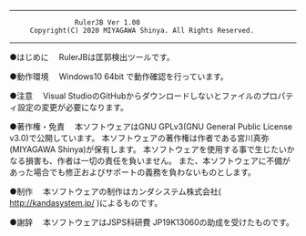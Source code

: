 ----------------------------------------------------------------------
                    RulerJB Ver 1.00
         Copyright(C) 2020 MIYAGAWA Shinya. All Rights Reserved.
----------------------------------------------------------------------

●はじめに
　RulerJBは匡郭検出ツールです。

●動作環境
　Windows10 64bit で動作確認を行っています。

●注意
　Visual StudioのGitHubからダウンロードしないとファイルのプロパティ設定の変更が必要になります。

●著作権・免責
　本ソフトウェアはGNU GPLv3(GNU General Public License v3.0)で公開しています。
本ソフトウェアの著作権は作者である宮川真弥(MIYAGAWA Shinya)が保有します。
本ソフトウェアを使用する事で生じたいかなる損害も、作者は一切の責任を負いません。
また、本ソフトウェアに不備があった場合でも修正およびサポートの義務を負わないものとします。

●制作
　本ソフトウェアの制作はカンダシステム株式会社( http://kandasystem.jp/ )によるものです。

●謝辞
　本ソフトウェアはJSPS科研費 JP19K13060の助成を受けたものです。
